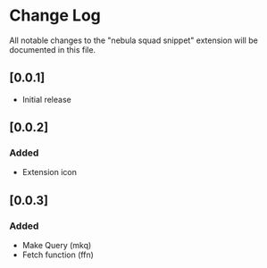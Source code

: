# Change Log

All notable changes to the "nebula squad snippet" extension will be documented in this file.

## [0.0.1]

- Initial release

## [0.0.2]

### Added

- Extension icon

## [0.0.3]

### Added

- Make Query (mkq)
- Fetch function (ffn)
